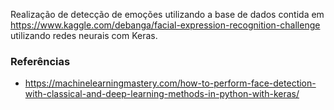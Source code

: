 Realização de detecção de emoções utilizando a base de dados contida em https://www.kaggle.com/debanga/facial-expression-recognition-challenge utilizando redes neurais com Keras.

### Referências
- https://machinelearningmastery.com/how-to-perform-face-detection-with-classical-and-deep-learning-methods-in-python-with-keras/